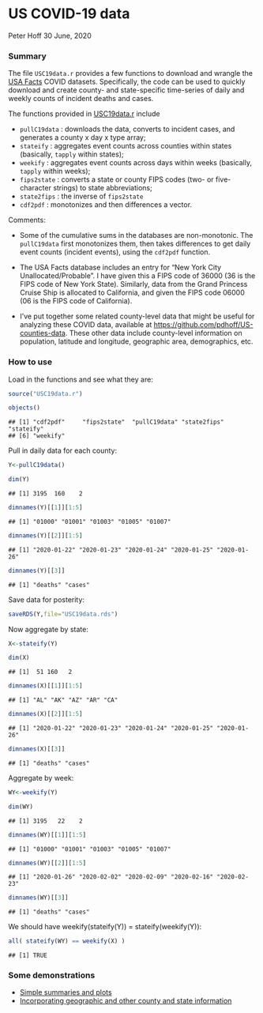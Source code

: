 US COVID-19 data
================
Peter Hoff
30 June, 2020

### Summary

The file `USC19data.r` provides a few functions to download and wrangle
the [USA
Facts](https://usafacts.org/visualizations/coronavirus-covid-19-spread-map/)
COVID datasets. Specifically, the code can be used to quickly download
and create county- and state-specific time-series of daily and weekly
counts of incident deaths and cases.

The functions provided in [USC19data.r](USC19data.r) include

  - `pullC19data` : downloads the data, converts to incident cases, and
    generates a county x day x type array;
  - `stateify` : aggregates event counts across counties within states
    (basically, `tapply` within states);
  - `weekify` : aggregates event counts across days within weeks
    (basically, `tapply` within weeks);  
  - `fips2state` : converts a state or county FIPS codes (two- or
    five-character strings) to state abbreviations;  
  - `state2fips` : the inverse of `fips2state`
  - `cdf2pdf` : monotonizes and then differences a vector.

Comments:

  - Some of the cumulative sums in the databases are non-monotonic. The
    `pullC19data` first monotonizes them, then takes differences to get
    daily event counts (incident events), using the `cdf2pdf` function.

  - The USA Facts database includes an entry for “New York City
    Unallocated/Probable”. I have given this a FIPS code of 36000 (36 is
    the FIPS code of New York State). Similarly, data from the Grand
    Princess Cruise Ship is allocated to California, and given the FIPS
    code 06000 (06 is the FIPS code of California).

  - I’ve put together some related county-level data that might be
    useful for analyzing these COVID data, available at
    <https://github.com/pdhoff/US-counties-data>. These other data
    include county-level information on population, latitude and
    longitude, geographic area, demographics, etc.

### How to use

Load in the functions and see what they are:

``` r
source("USC19data.r")

objects()
```

    ## [1] "cdf2pdf"     "fips2state"  "pullC19data" "state2fips"  "stateify"   
    ## [6] "weekify"

Pull in daily data for each county:

``` r
Y<-pullC19data()

dim(Y) 
```

    ## [1] 3195  160    2

``` r
dimnames(Y)[[1]][1:5] 
```

    ## [1] "01000" "01001" "01003" "01005" "01007"

``` r
dimnames(Y)[[2]][1:5] 
```

    ## [1] "2020-01-22" "2020-01-23" "2020-01-24" "2020-01-25" "2020-01-26"

``` r
dimnames(Y)[[3]]
```

    ## [1] "deaths" "cases"

Save data for posterity:

``` r
saveRDS(Y,file="USC19data.rds") 
```

Now aggregate by state:

``` r
X<-stateify(Y) 

dim(X) 
```

    ## [1]  51 160   2

``` r
dimnames(X)[[1]][1:5] 
```

    ## [1] "AL" "AK" "AZ" "AR" "CA"

``` r
dimnames(X)[[2]][1:5]
```

    ## [1] "2020-01-22" "2020-01-23" "2020-01-24" "2020-01-25" "2020-01-26"

``` r
dimnames(X)[[3]]
```

    ## [1] "deaths" "cases"

Aggregate by week:

``` r
WY<-weekify(Y) 

dim(WY) 
```

    ## [1] 3195   22    2

``` r
dimnames(WY)[[1]][1:5]
```

    ## [1] "01000" "01001" "01003" "01005" "01007"

``` r
dimnames(WY)[[2]][1:5]
```

    ## [1] "2020-01-26" "2020-02-02" "2020-02-09" "2020-02-16" "2020-02-23"

``` r
dimnames(WY)[[3]]
```

    ## [1] "deaths" "cases"

We should have weekify(stateify(Y)) = stateify(weekify(Y)):

``` r
all( stateify(WY) == weekify(X) )
```

    ## [1] TRUE

### Some demonstrations

  - [Simple summaries and plots](demo1.md)
  - [Incorporating geographic and other county and state
    information](demo2.md)
